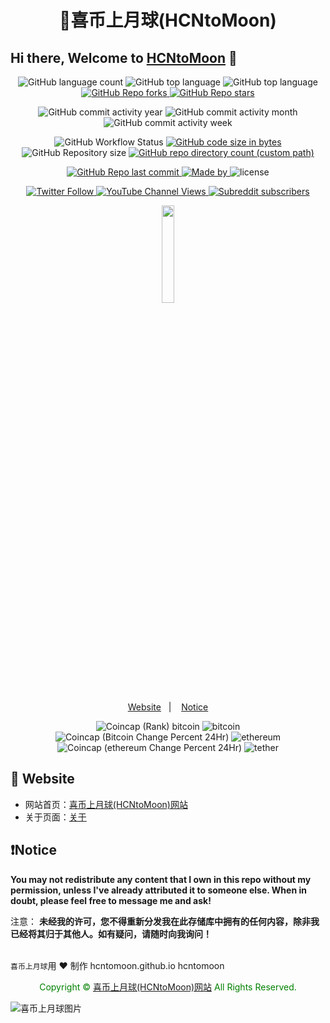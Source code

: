<h1 align="center">
 🚀喜币上月球(HCNtoMoon)
</h1>

## Hi there, Welcome to [HCNtoMoon](https://hcntomoon.github.io) 👋

<p align="center">
<img alt="GitHub language count" src="https://img.shields.io/github/languages/count/hcntomoon/hcntomoon.github.io">
<img alt="GitHub top language" src="https://img.shields.io/github/languages/top/hcntomoon/hcntomoon.github.io">
<img alt="GitHub top language" src="https://img.shields.io/github/languages/top/hcntomoon/hcntomoon.github.io">
<a href="https://github.com/hcntomoon/hcntomoon.github.io/stargazers">
  <img alt="GitHub Repo forks" src="https://img.shields.io/github/forks/hcntomoon/hcntomoon.github.io">
</a>
<a href="https://github.com/hcntomoon/hcntomoon.github.io/stargazers">
  <img alt="GitHub Repo stars" src="https://img.shields.io/github/stars/hcntomoon/hcntomoon.github.io">
</a>
</p>

<p align="center">
<img alt="GitHub commit activity year" src="https://img.shields.io/github/commit-activity/y/hcntomoon/hcntomoon.github.io">
<img alt="GitHub commit activity month" src="https://img.shields.io/github/commit-activity/m/hcntomoon/hcntomoon.github.io">
<img alt="GitHub commit activity week" src="https://img.shields.io/github/commit-activity/w/hcntomoon/hcntomoon.github.io">
</a>
</p>

<p align="center">
<img alt="GitHub Workflow Status" src="https://img.shields.io/github/actions/workflow/status/hcntomoon/hcntomoon.github.io/pages-deploy.yml">
<a href="https://github.com/hcntomoon/hcntomoon.github.io/stargazers">
  <img alt="GitHub code size in bytes" src="https://img.shields.io/github/languages/code-size/hcntomoon/hcntomoon.github.io">
</a>
<img alt="GitHub Repository size" src="https://img.shields.io/github/repo-size/hcntomoon/hcntomoon.github.io">
<a href="https://github.com/hcntomoon/hcntomoon.github.io/stargazers">
  <img alt="GitHub repo directory count (custom path)" src="https://img.shields.io/github/directory-file-count/hcntomoon/hcntomoon.github.io/_posts">
</a>
</p>

<p align="center">
  <a href="https://github.com/hcntomoon/hcntomoon.github.io/commits/gh-pages">
		<img alt="GitHub Repo last commit" src="https://img.shields.io/github/last-commit/hcntomoon/hcntomoon.github.io">
	</a>
	<a href="https://hcntomoon.github.io">
		<img alt="Made by" src="https://img.shields.io/static/v1?label=made%20by&message=HCNtoMoon&color=red&labelColor=000000">
	</a>
  <img alt="license" src="https://img.shields.io/github/license/hcntomoon/hcntomoon.github.io">
</p>

<p align="center">
<a href="https://twitter.com/HCNtoMoon">
  <img alt="Twitter Follow" src="https://img.shields.io/twitter/follow/hcntomoon?style=social">
</a>
<a href="https://www.youtube.com/@hcntomoon">
  <img alt="YouTube Channel Views" src="https://img.shields.io/youtube/channel/views/UCM3ii_co08ZqJBlWwl5s8zw?style=social">
</a>
<a href="https://www.reddit.com/user/HCNtoMoon">
  <img alt="Subreddit subscribers" src="https://img.shields.io/reddit/subreddit-subscribers/hcntomoon?style=social">
</a>
</p>

<p align="center">
	<img src="https://github.com/HCNtoMoon.png" width="20%">
</p>

<p align="center">
	<a href="#-website">Website</a>&nbsp;&nbsp;&nbsp;|&nbsp;&nbsp;&nbsp;
	<a href="#-notice">Notice</a>
</p>

<p align="center">
<img alt="Coincap (Rank) bitcoin" src="https://img.shields.io/coincap/rank/bitcoin">
<img alt="bitcoin" src="https://img.shields.io/coincap/price-usd/bitcoin">
<img alt="Coincap (Bitcoin Change Percent 24Hr)" src="https://img.shields.io/coincap/change-percent-24hr/bitcoin">
<img alt="ethereum" src="https://img.shields.io/coincap/price-usd/ethereum">
<img alt="Coincap (ethereum Change Percent 24Hr)" src="https://img.shields.io/coincap/change-percent-24hr/ethereum">
<img alt="tether" src="https://img.shields.io/coincap/price-usd/tether">
</p>





## 🚀 Website

- 网站首页：[喜币上月球(HCNtoMoon)网站](https://hcntomoon.github.io)
- 关于页面：[关于](https://hcntomoon.github.io/about)  

## ❗️Notice

**You may not redistribute any content that I own in this repo without my permission, unless I've already attributed it to someone else. When in doubt, please feel free to message me and ask!**

注意：
**未经我的许可，您不得重新分发我在此存储库中拥有的任何内容，除非我已经将其归于其他人。如有疑问，请随时向我询问！**

<img src="https://camo.githubusercontent.com/82291b0fe831bfc6781e07fc5090cbd0a8b912bb8b8d4fec0696c881834f81ac/68747470733a2f2f70726f626f742e6d656469612f394575424971676170492e676966" width="800"  height="3">
</div>

`喜币上月球`用 ❤️ 制作 hcntomoon.github.io hcntomoon

<center><font color="green">Copyright © <a href="https://hcntomoon.github.io" target="_blank">喜币上月球(HCNtoMoon)网站</a> All Rights Reserved.</font></center>

![喜币上月球图片](https://github.com/HCNtoMoon.png "喜币上月球")
